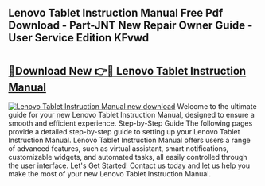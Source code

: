 ## Lenovo Tablet Instruction Manual Free Pdf Download - Part-JNT New Repair Owner Guide - User Service Edition KFvwd

# <h2><a href="http://bc2500.oget.top/?id=Lenovo+Tablet+Instruction+Manual">🔗Download New 👉🔴 Lenovo Tablet Instruction Manual</a></h2>

[![Lenovo Tablet Instruction Manual new download](https://i.imgur.com/5g1atiW.png)](http://bc2500.oget.top/?id=Lenovo+Tablet+Instruction+Manual)
Welcome to the ultimate guide for your new Lenovo Tablet Instruction Manual, designed to ensure a smooth and efficient experience. Step-by-Step Guide The following pages provide a detailed step-by-step guide to setting up your Lenovo Tablet Instruction Manual. Lenovo Tablet Instruction Manual offers users a range of advanced features, such as virtual assistant, smart notifications, customizable widgets, and automated tasks, all easily controlled through the user interface. Let's Get Started! Contact us today and let us help you make the most of your new Lenovo Tablet Instruction Manual.
